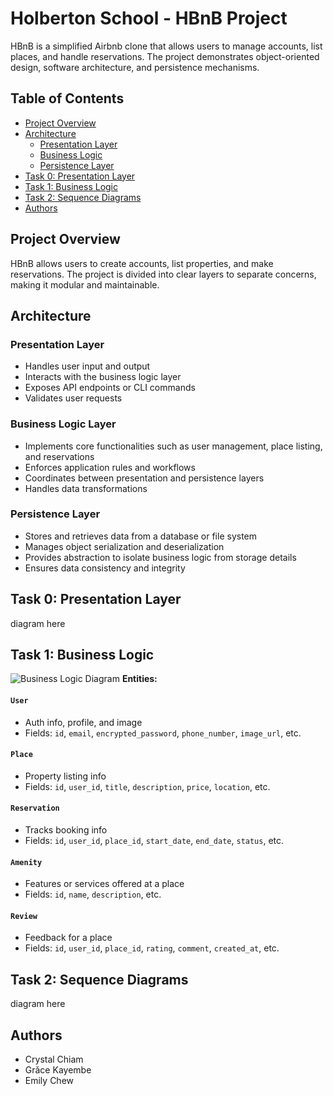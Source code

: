 # Holberton School - HBnB Project
HBnB is a simplified Airbnb clone that allows users to manage accounts, list places, and handle reservations. The project demonstrates object-oriented design, software architecture, and persistence mechanisms.

## Table of Contents
- [Project Overview](#project-overview)
- [Architecture](#architecture)
  - [Presentation Layer](#presentation-layer)
  - [Business Logic](#business-logic-layer)
  - [Persistence Layer](#persistence-layer)
- [Task 0: Presentation Layer](#task-0-presentation-layer)
- [Task 1: Business Logic](#task-1-business-logic)
- [Task 2: Sequence Diagrams](#task-2-sequence-diagrams)
- [Authors](#authors)


## Project Overview
HBnB allows users to create accounts, list properties, and make reservations. The project is divided into clear layers to separate concerns, making it modular and maintainable.

## Architecture
### Presentation Layer
- Handles user input and output
- Interacts with the business logic layer
- Exposes API endpoints or CLI commands
- Validates user requests

### Business Logic Layer
- Implements core functionalities such as user management, place listing, and reservations
- Enforces application rules and workflows
- Coordinates between presentation and persistence layers
- Handles data transformations

### Persistence Layer
- Stores and retrieves data from a database or file system
- Manages object serialization and deserialization
- Provides abstraction to isolate business logic from storage details
- Ensures data consistency and integrity

## Task 0: Presentation Layer
diagram here

## Task 1: Business Logic
![Business Logic Diagram](holbertonschool-hbnb/part1/business_class_diagram.png)
**Entities:**  

#### `User`
* Auth info, profile, and image
* Fields: `id`, `email`, `encrypted_password`, `phone_number`, `image_url`, etc.

#### `Place`
* Property listing info
* Fields: `id`, `user_id`, `title`, `description`, `price`, `location`, etc.

#### `Reservation`
* Tracks booking info
* Fields: `id`, `user_id`, `place_id`, `start_date`, `end_date`, `status`, etc.

#### `Amenity`
* Features or services offered at a place
* Fields: `id`, `name`, `description`, etc.

#### `Review`
* Feedback for a place
* Fields: `id`, `user_id`, `place_id`, `rating`, `comment`, `created_at`, etc.


## Task 2: Sequence Diagrams
diagram here

## Authors
- Crystal Chiam
- Grǎce Kayembe
- Emily Chew